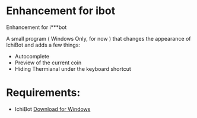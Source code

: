 # Enhancement for ibot
Enhancement for i***bot

A small program ( Windows Only, for now ) that changes the appearance of IchiBot and adds a few things:

- Autocomplete
- Preview of the current coin
- Hiding Thermianal under the keyboard shortcut

# Requirements:
- IchiBot [Download for Windows](https://gitlab.com/Ichimikichiki/ichibot-client-app/-/jobs/artifacts/master/download?job=build-windows)
